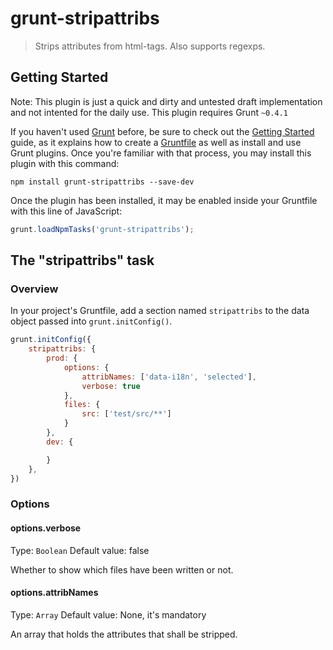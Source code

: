 # grunt-stripattribs

> Strips attributes from html-tags. Also supports regexps.

## Getting Started
Note: This plugin is just a quick and dirty and untested draft implementation and not intented for the daily use. This plugin requires Grunt `~0.4.1`

If you haven't used [Grunt](http://gruntjs.com/) before, be sure to check out the [Getting Started](http://gruntjs.com/getting-started) guide, as it explains how to create a [Gruntfile](http://gruntjs.com/sample-gruntfile) as well as install and use Grunt plugins. Once you're familiar with that process, you may install this plugin with this command:

```shell
npm install grunt-stripattribs --save-dev
```

Once the plugin has been installed, it may be enabled inside your Gruntfile with this line of JavaScript:

```js
grunt.loadNpmTasks('grunt-stripattribs');
```

## The "stripattribs" task

### Overview
In your project's Gruntfile, add a section named `stripattribs` to the data object passed into `grunt.initConfig()`.

```js
grunt.initConfig({
    stripattribs: {
        prod: {
            options: {
                attribNames: ['data-i18n', 'selected'],
                verbose: true
            },
            files: {
                src: ['test/src/**']
            }
        },
        dev: {

        }
    },
})
```

### Options

#### options.verbose
Type: `Boolean`
Default value: false

Whether to show which files have been written or not.

#### options.attribNames
Type: `Array`
Default value: None, it's mandatory

An array that holds the attributes that shall be stripped.
